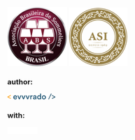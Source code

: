 ![logoabsPE](/img/_logo136.png) ![logoASI](/img/_logoASI_136.png)

### author: 
[![evvvrado](/img/_evvvrado34.png)](https://www.linkedin.com/in/evvvrado/)
### with:
[![7seven](/img/_logo7seven.png)](https://7seventrends.com)